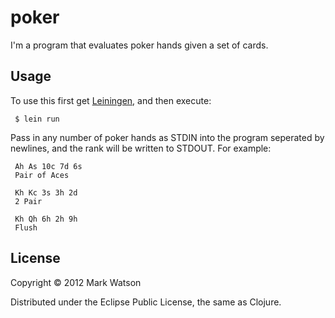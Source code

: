 # poker

I'm a program that evaluates poker hands given a set of cards.

## Usage

To use this first get [Leiningen](https://github.com/technomancy/leiningen), and then execute:

     $ lein run

Pass in any number of poker hands as STDIN into the program seperated by newlines, and the rank will be written to STDOUT. For example:

     Ah As 10c 7d 6s
     Pair of Aces

     Kh Kc 3s 3h 2d
     2 Pair

     Kh Qh 6h 2h 9h
     Flush

## License

Copyright © 2012 Mark Watson

Distributed under the Eclipse Public License, the same as Clojure.
